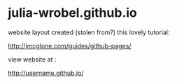 # julia-wrobel.github.io

website layout created (stolen from?) this lovely tutorial:

http://jmcglone.com/guides/github-pages/


view website at :

http://username.github.io/
